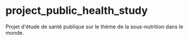 # project_public_health_study
Projet d'étude de santé publique sur le thème de la sous-nutrition dans le monde.
